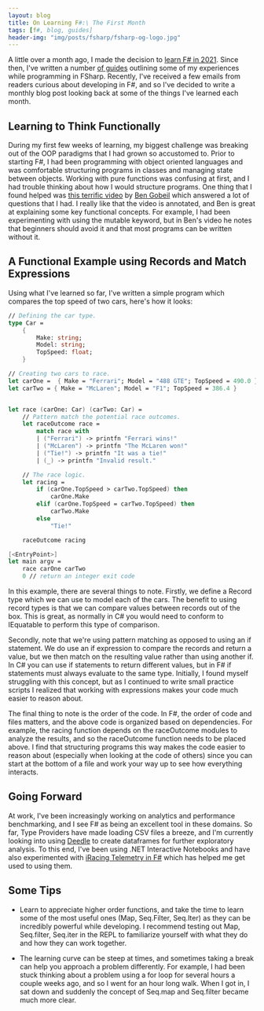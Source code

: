```yaml
---
layout: blog
title: On Learning F#:\ The First Month
tags: [f#, blog, guides]
header-img: "img/posts/fsharp/fsharp-og-logo.jpg"
---
```


A little over a month ago, I made the decision to [learn F# in 2021](https://markjames.dev/2021-01-04-why-learning-fsharp-2021/). Since then, I've written a number [of guides](https://markjames.dev/tags/#f#) outlining some of my experiences while programming in FSharp. Recently, I've received a few emails from readers curious about developing in F#, and so I've decided to write a monthly blog post looking back at some of the things I've learned each month.  

## Learning to Think Functionally

During my first few weeks of learning, my biggest challenge was breaking out of the OOP paradigms that I had grown so accustomed to. Prior to starting F#, I had been programming with object oriented languages and was comfortable structuring programs in classes and managing state between objects. Working with pure functions was confusing at first, and I had trouble thinking about how I would structure programs. One thing that I found helped was [this terrific video](https://www.youtube.com/watch?v=SvOInBxPL30) by [Ben Gobeil](https://www.bengobeil.com/#about) which answered a lot of questions that I had. I really like that the video is annotated, and Ben is great at explaining some key functional concepts. For example, I had been experimenting with using the mutable keyword, but in Ben's video he notes that beginners should avoid it and that most programs can be written without it.

## A Functional Example using Records and Match Expressions

Using what I've learned so far, I've written a simple program which compares the top speed of two cars, here's how it looks:

```fsharp
// Defining the car type.
type Car =
    {
        Make: string;
        Model: string;
        TopSpeed: float;
    }

// Creating two cars to race.
let carOne =  { Make = "Ferrari"; Model = "488 GTE"; TopSpeed = 490.0 }
let carTwo = { Make = "McLaren"; Model = "F1"; TopSpeed = 386.4 }


let race (carOne: Car) (carTwo: Car) =
    // Pattern match the potential race outcomes.
    let raceOutcome race =
        match race with
        | ("Ferrari") -> printfn "Ferrari wins!"
        | ("McLaren") -> printfn "The McLaren won!"
        | ("Tie!") -> printfn "It was a tie!"
        | (_) -> printfn "Invalid result."

    // The race logic.
    let racing =
        if (carOne.TopSpeed > carTwo.TopSpeed) then
            carOne.Make
        elif (carOne.TopSpeed = carTwo.TopSpeed) then
            carTwo.Make
        else
            "Tie!"

    raceOutcome racing

[<EntryPoint>]
let main argv =
    race carOne carTwo
    0 // return an integer exit code
```
In this example, there are several things to note. Firstly, we define a Record type which we can use to model each of the cars. The benefit to using record types is that we can compare values between records out of the box. This is great, as normally in C# you would need to conform to IEquatable to perform this type of comparison. 

Secondly, note that we're using pattern matching as opposed to using an if statement. We do use an if expression to compare the records and return a value, but we then match on the resulting value rather than using another if. In C# you can use if statements to return different values, but in F# if statements must always evaluate to the same type. Initially, I found myself struggling with this concept, but as I continued to write small practice scripts I realized that working with expressions makes your code much easier to reason about.

The final thing to note is the order of the code. In F#, the order of code and files matters, and the above code is organized based on dependencies. For example, the racing function depends on the raceOutcome modules to analyze the results, and so the raceOutcome function needs to be placed above. I find that structuring programs this way makes the code easier to reason about (especially when looking at the code of others) since you can start at the bottom of a file and work your way up to see how everything interacts.

## Going Forward

At work, I've been increasingly working on analytics and performance benchmarking, and I see F# as being an excellent tool in these domains. So far, Type Providers have made loading CSV files a breeze, and I'm currently looking into using [Deedle](http://bluemountaincapital.github.io/Deedle/index.html) to create dataframes for further exploratory analysis. To this end, I've been using .NET Interactive Notebooks and have also experimented with [iRacing Telemetry in F#](/2021-02-09-iracing-telemetry-fsharp/) which has helped me get used to using them.

## Some Tips

* Learn to appreciate higher order functions, and take the time to learn some of the most useful ones (Map, Seq.Filter, Seq.Iter) as they can be incredibly powerful while developing. I recommend testing out Map, Seq.filter, Seq.iter in the REPL to familiarize yourself with what they do and how they can work together.

* The learning curve can be steep at times, and sometimes taking a break can help you approach a problem differently. For example, I had been stuck thinking about a problem using a for loop for several hours a couple weeks ago, and so I went for an hour long walk. When I got in, I sat down and suddenly the concept of Seq.map and Seq.filter became much more clear.